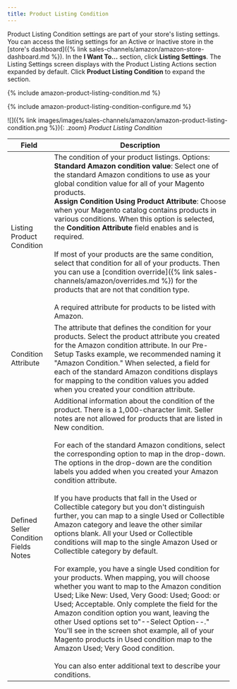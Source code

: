 ```yaml
---
title: Product Listing Condition 
---
```



Product Listing Condition settings are part of your store's listing settings. You can access the listing settings for an Active or Inactive store in the [store's dashboard]({% link sales-channels/amazon/amazon-store-dashboard.md %}). In the **I Want To...** section, click **Listing Settings**. The Listing Settings screen displays with the Product Listing Actions section expanded by default. Click **Product Listing Condition** to expand the section.

{% include amazon-product-listing-condition.md %}

{% include amazon-product-listing-condition-configure.md %}

 ![]({% link images/images/sales-channels/amazon/amazon-product-listing-condition.png %}){: .zoom}
 _Product Listing Condition_

|Field|Description|
|---|---|
|Listing Product Condition|The condition of your product listings. Options:<br/>**Standard Amazon condition value**: Select one of the standard Amazon conditions to use as your global condition value for all of your Magento products.<br/>**Assign Condition Using Product Attribute**: Choose when your Magento catalog contains products in various conditions. When this option is selected, the **Condition Attribute** field enables and is required.<br/><br/>If most of your products are the same condition, select that condition for all of your products. Then you can use a [condition override]({% link sales-channels/amazon/overrides.md %}) for the products that are not that condition type.<br/><br/>A required attribute for products to be listed with Amazon.|
|Condition Attribute|The attribute that defines the condition for your products. Select the product attribute you created for the Amazon condition attribute. In our Pre-Setup Tasks example, we recommended naming it "Amazon Condition." When selected, a field for each of the standard Amazon conditions displays for mapping to the condition values you added when you created your condition attribute.|
|Defined Seller Condition Fields Notes|Additional information about the condition of the product. There is a 1,000-character limit. Seller notes are not allowed for products that are listed in New condition.<br/><br/>For each of the standard Amazon conditions, select the corresponding option to map in the drop-down. The options in the drop-down are the condition labels you added when you created your Amazon condition attribute.<br/><br/>If you have products that fall in the Used or Collectible category but you don't distinguish further, you can map to a single Used or Collectible Amazon category and leave the other similar options blank. All your Used or Collectible conditions will map to the single Amazon Used or Collectible category by default.<br/><br/>For example, you have a single Used condition for your products. When mapping, you will choose whether you want to map to the Amazon condition Used; Like New: Used, Very Good: Used; Good: or Used; Acceptable. Only complete the field for the Amazon condition option you want, leaving the other Used options set to"--Select Option--." You'll see in the screen shot example, all of your Magento products in Used condition map to the Amazon Used; Very Good condition. <br/><br/>You can also enter additional text to describe your conditions.|
